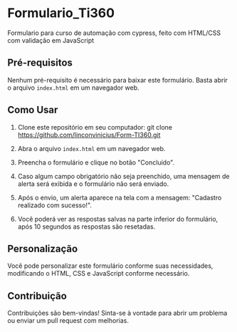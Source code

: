 # Formulario_Ti360
Formulario para curso de automação com cypress, feito com HTML/CSS com validação em JavaScript

## Pré-requisitos

Nenhum pré-requisito é necessário para baixar este formulário. Basta abrir o arquivo `index.html` em um navegador web.

## Como Usar

1. Clone este repositório em seu computador: git clone https://github.com/linconvinicius/Form-TI360.git
  
2. Abra o arquivo `index.html` em um navegador web.

3. Preencha o formulário e clique no botão "Concluído".

4. Caso algum campo obrigatório não seja preenchido, uma mensagem de alerta será exibida e o formulário não será enviado.

5. Após o envio, um alerta aparece na tela com a mensagem: "Cadastro realizado com sucesso!".

6. Você poderá ver as respostas salvas na parte inferior do formulário, após 10 segundos as respostas são resetadas.

## Personalização

Você pode personalizar este formulário conforme suas necessidades, modificando o HTML, CSS e JavaScript conforme necessário.

## Contribuição

Contribuições são bem-vindas! Sinta-se à vontade para abrir um problema ou enviar um pull request com melhorias.
